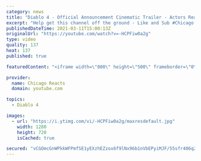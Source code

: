 ```yaml
---
category: news
title: "Diablo 4 - Official Announcement Cinematic Trailer - Actors React"
excerpt: "Help get this channel off the ground - Like and Sub #Chicago #Blind #React."
publishedDateTime: 2021-03-11T15:00:13Z
originalUrl: "https://youtube.com/watch?v=-HCPFiw0a2g"
type: video
quality: 137
heat: 137
published: true

featuredContent: "<iframe width=\"800\" height=\"500\" frameborder=\"0\" src=\"https://www.youtube.com/embed/-HCPFiw0a2g\" allow=\"accelerometer; autoplay; encrypted-media; gyroscope; picture-in-picture\" allowfullscreen></iframe>"

provider:
  name: Chicago Reacts
  domain: youtube.com

topics:
  - Diablo 4

images:
  - url: "https://i.ytimg.com/vi/-HCPFiw0a2g/maxresdefault.jpg"
    width: 1280
    height: 720
    isCached: true

secured: "vCGOmcGnWPkkWFPmfSE1yEXzhEZzox6f9lNx96b1nVbEPyiMJF/55sfr406qZ8oGKXvx2hWpHi41TooocOIpm9GE4jTImCEIqB8geo73vRNS7MseMV4gj0OP/gWNbMd1+J2bdKfVsHdgtPVO7SnJc8Ktwo7VxjwO86Dqvrq9GekrPpKe7NH1/KzCl6Z+eEsQkk+90Vms3Ge1tKExE9fU1o5W6+qrOz6FQ/55SmDxkjscjhsAVb8OM9XC8ol3MjkkIDgxgiU8yHzAdqDrrsqMYQBuVgXPQyJe+keqD+zxhrFevuqrSLt1zNG/0dKD/EOyTCRbzSXNaTUYYrO4fcZ1F+nSQRfznqOOLI0KR8Wtpt0nPw25rNbfwEHfnQZsN8Sm+PNhb2sWjIG8tWPXOZwVpYPm6bMFfP8LCWKHCmIEr5SY256dIH5PfBRGvqVHeNDw;Hcr9sF9DS2mUgZ/Cg9UNtQ=="
---
```



